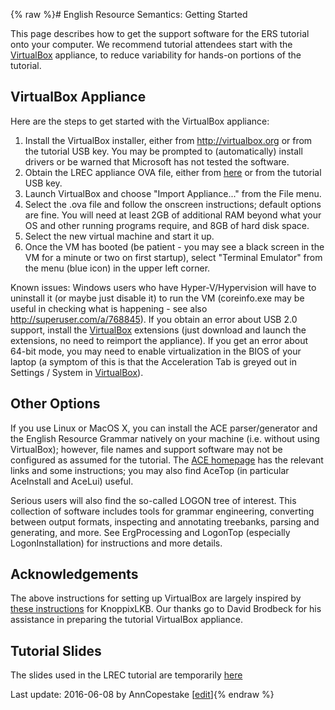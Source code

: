 {% raw %}# English Resource Semantics: Getting Started

This page describes how to get the support software for the ERS tutorial
onto your computer. We recommend tutorial attendees start with the
[VirtualBox](/VirtualBox) appliance, to reduce variability for hands-on
portions of the tutorial.

## VirtualBox Appliance

Here are the steps to get started with the VirtualBox appliance:

1. Install the VirtualBox installer, either from
<http://virtualbox.org> or from the tutorial USB key. You may be
prompted to (automatically) install drivers or be warned that
Microsoft has not tested the software.
2. Obtain the LREC appliance OVA file, either from
[here](http://uakari.ling.washington.edu/knoppixlkb/lrec/old/LREC_Appliance_Test_Build.ova)
or from the tutorial USB key.
3. Launch VirtualBox and choose "Import Appliance..." from the File
menu.
4. Select the .ova file and follow the onscreen instructions; default
options are fine. You will need at least 2GB of additional RAM
beyond what your OS and other running programs require, and 8GB of
hard disk space.
5. Select the new virtual machine and start it up.
6. Once the VM has booted (be patient - you may see a black screen in
the VM for a minute or two on first startup), select "Terminal
Emulator" from the menu (blue icon) in the upper left corner.

Known issues: Windows users who have Hyper-V/Hypervision will have to
uninstall it (or maybe just disable it) to run the VM (coreinfo.exe may
be useful in checking what is happening - see also
<http://superuser.com/a/768845>). If you obtain an error about USB 2.0
support, install the [VirtualBox](/VirtualBox) extensions (just download
and launch the extensions, no need to reimport the appliance). If you
get an error about 64-bit mode, you may need to enable virtualization in
the BIOS of your laptop (a symptom of this is that the Acceleration Tab
is greyed out in Settings / System in [VirtualBox](/VirtualBox)).

## Other Options

If you use Linux or MacOS X, you can install the ACE parser/generator
and the English Resource Grammar natively on your machine (i.e. without
using VirtualBox); however, file names and support software may not be
configured as assumed for the tutorial. The [ACE
homepage](http://sweaglesw.org/linguistics/ace/) has the relevant links
and some instructions; you may also find AceTop (in particular
AceInstall and AceLui) useful.

Serious users will also find the so-called LOGON tree of interest. This
collection of software includes tools for grammar engineering,
converting between output formats, inspecting and annotating treebanks,
parsing and generating, and more. See ErgProcessing and
LogonTop (especially LogonInstallation)
for instructions and more details.

## Acknowledgements

The above instructions for setting up VirtualBox are largely inspired by
[these
instructions](http://depts.washington.edu/uwcl/twiki/bin/view.cgi/Main/KnoppixLKBVboxApp)
for KnoppixLKB. Our thanks go to David Brodbeck for his assistance in
preparing the tutorial VirtualBox appliance.

## Tutorial Slides

The slides used in the LREC tutorial are temporarily
[here](http://www.cl.cam.ac.uk/~aac10/papers/ERS-slides.pdf)

Last update: 2016-06-08 by AnnCopestake [[edit](https://github.com/delph-in/docs/wiki/LrecTutorialSetup/_edit)]{% endraw %}